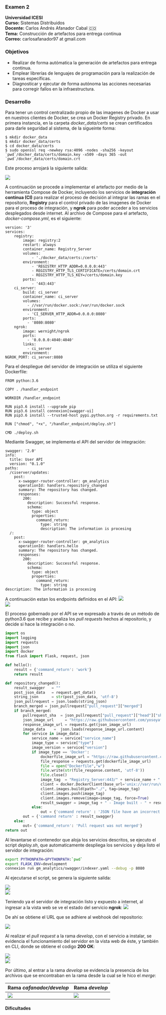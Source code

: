 ### Examen 2 
**Universidad ICESI**  
**Curso:** Sistemas Distribuidos  
**Docente:** Carlos Andrés Afanador Cabal :colombia:   
**Tema:** Construcción de artefactos para entrega continua   
**Correo:** carlosafanador97 at gmail.com

### Objetivos
* Realizar de forma autómatica la generación de artefactos para entrega continua.
* Emplear librerías de lenguajes de programación para la realización de tareas específicas.
* Diagnosticar y ejecutar de forma autónoma las acciones necesarias para corregir fallos en la infraestructura.

### Desarrollo

Para tener un control centralizado propio de las imagenes de Docker a usar en nuestros clientes de Docker, se crea un Docker Registry privado. En primera instancia, en la carpeta *docker_data/certs* se crean certificados para darle seguridad al sistema, de la sigueinte forma:
```
$ mkdir docker_data
$ mkdir docker_data/certs
$ cd docker_data/certs
$ sudo openssl req -newkey rsa:4096 -nodes -sha256 -keyout `pwd`/docker_data/certs/domain.key -x509 -days 365 -out `pwd`/docker_data/certs/domain.crt
```
Este proceso arrojará la siguiente salida:

![][1]

A continuación se procede a implementar el artefacto por medio de la herramienta Compose de Docker, incluyendo los servicios de **integración contínua (CI)** para realizar el proceso de decisión al integrar las ramas en el repositorio, **Registry** para el control privado de las imagenes de Docker para el proceso de integración, y **ngrok** para poder acceder a los servicios desplegados desde internet. Al archivo de Compose para el artefacto, *docker-compose.yml*, es el siguiente:
```
version: '3'
services:
    registry:
        image: registry:2
        restart: always
        container_name: Registry_Server
        volumes:
            - './docker_data/certs:/certs'
        environment:
            - 'REGISTRY_HTTP_ADDR=0.0.0.0:443'
            - REGISTRY_HTTP_TLS_CERTIFICATE=/certs/domain.crt
            - REGISTRY_HTTP_TLS_KEY=/certs/domain.key
        ports:
            - '443:443'
    ci_server:
        build: ci_server
        container_name: ci_server
        volumes:
          - //var/run/docker.sock:/var/run/docker.sock
        environment:
          - 'CI_SERVER_HTTP_ADDR=0.0.0.0:8080'
        ports:
          - '8080:8080'
    ngrok:
        image: wernight/ngrok
        ports:
          - '0.0.0.0:4040:4040'
        links:
          - ci_server
        environment:
NGROK_PORT: ci_server:8080
```
Para el despliegue del servidor de integración se utiliza el siguiente Dockerfile:
```
FROM python:3.6

COPY . /handler_endpoint

WORKDIR /handler_endpoint

RUN pip3.6 install --upgrade pip
RUN pip3.6 install connexion[swagger-ui]
RUN pip3.6 install --trusted-host pypi.python.org -r requirements.txt

RUN ["chmod", "+x", "/handler_endpoint/deploy.sh"]

CMD ./deploy.sh
```

Mediante Swagger, se implementa el API del servidor de integración:
```
swagger: '2.0'
info:
  title: User API
  version: "0.1.0"
paths:
  /ciserver/updates:
    post:
      x-swagger-router-controller: gm_analytics
      operationId: handlers.repository_changed
      summary: The repository has changed.
      responses:
        200:
          description: Successful response.
          schema:
            type: object
            properties:
              command_return:
                type: string
                description: The information is procesing
  /:
    post:
      x-swagger-router-controller: gm_analytics
      operationId: handlers.hello
      summary: The repository has changed.
      responses:
        200:
          description: Successful response.
          schema:
            type: object
            properties:
              command_return:
                type: string
description: The information is procesing
```
A continuación estan los endpoints definidos en el API:
![][2]  
![][3]  
  
El proceso gobernado por el API se ve expresado a través de un método de python3.6 que recibe y analiza los *pull requests* hechos al repositorio, y decide si hace la integración o no. 
```python
import os
import logging
import requests
import json
import docker
from flask import Flask, request, json

def hello():
    result = {'command_return': 'work'}
    return result

def repository_changed():
    result_swagger   = ""
    post_json_data   = request.get_data()
    string_json      = str(post_json_data, 'utf-8')
    json_pullrequest = json.loads(string_json)
    branch_merged = json_pullrequest["pull_request"]["merged"]
    if branch_merged:
        pullrequest_sha  = json_pullrequest["pull_request"]["head"]["sha"]
        json_image_url     = "https://raw.githubusercontent.com/yosoyafa/sd2018b-exam2/" + pullrequest_sha + "/images.json"
        response_image_url = requests.get(json_image_url)
        image_data    =  json.loads(response_image_url.content)
        for service in image_data:
            service_name = service["service_name"]
            image_type = service["type"]
            image_version = service["version"]
            if image_type == 'Docker':
                dockerfile_image_url = "https://raw.githubusercontent.com/yosoyafa/sd2018b-exam2/" + pullrequest_sha + "/" + service_name + "/Dockerfile"
                file_response = requests.get(dockerfile_image_url)
                file = open("Dockerfile","w")
                file.write(str(file_response.content, 'utf-8'))
                file.close()
                image_tag  = "Registry_Server:443/" + service_name + ":" + image_version
                client = docker.DockerClient(base_url='unix://var/run/docker.sock')
                client.images.build(path="./", tag=image_tag)
                client.images.push(image_tag)
                client.images.remove(image=image_tag, force=True)
                result_swagger = image_tag + " - Image built - " + result_swagger
            else:
                out = {'command return' : 'JSON file have an incorrect format'}
        out = {'cammand return' : result_swagger}
    else:
        out= {'command_return': 'Pull request was not merged'}
return out
```
Al levantarse el contenedor que aloja los servicios descritos, se ejecuto el script *deploy.sh*, que automaticamente despliega los servicios y deja listo el servidor de integración:

```bash
export PYTHONPATH=$PYTHONPATH:`pwd`
export FLASK_ENV=development
connexion run gm_analytics/swagger/indexer.yaml --debug -p 8080
```
Al ejecutarse el script, se genera la siguiente salida:  

![][4]  
![][5]  

Teniendo ya el servidor de integración listo y expuesto a internet, al ingresar a la vista web se ve el estado del servicio **ngrok**:
![][6]  

De ahí se obtiene el URL que se adhiere al webhook del repositorio:

![][7]  

Al realizar el *pull request* a la rama *develop*, con el servicio a instalar, se evidencia el funcionamiento del servidor en la vista web de éste, y también en CLI, donde se obtiene el codigo **200 OK**:  
  
![][8]  
![][9]  
  
Por último, al entrar a la rama *develop* se evidencia la presencia de los archivos que se encontraban en la rama desde la cual se le hico el *merge*:  
  

| Rama *cafanador/develop*  | Rama *develop* |
| ------------- | ------------- |
|    ![][10]  |   ![][11]  |

  
  

#### Dificultades


[1]: images/llaves.png
[2]: images/api1.png
[3]: images/api2.png
[4]: images/build1.png
[5]: images/build2.png
[6]: images/ngrokstatus.png
[7]: images/webhook.png
[8]: images/200cli.png
[9]: images/200ngrok.png
[10]: images/cafadev.png
[11]: images/dev.png
